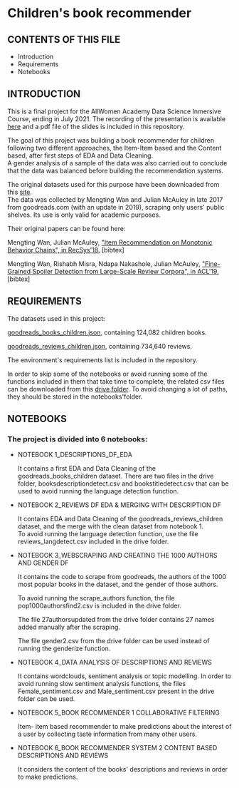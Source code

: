 # Children's book recommender

## CONTENTS OF THIS FILE

* Introduction
* Requirements
* Notebooks

## INTRODUCTION

This is a final project for the AllWomen Academy Data Science Inmersive Course, ending in July 2021.
The recording of the presentation is available [here](https://www.youtube.com/watch?v=Ke0LeeY-LK8&t=3413s) and a pdf file of the slides is included in this repository.

The goal of this project was building a book recommender for children following two different approaches, the Item-Item based and the Content based, after first steps of EDA and Data Cleaning.  
A gender analysis of a sample of the data was also carried out to conclude that the data was balanced before building the recommendation systems.

The original datasets used for this purpose have been downloaded from this [site](https://sites.google.com/eng.ucsd.edu/ucsdbookgraph/home).  
The data was collected by Mengting Wan and Julian McAuley in late 2017 from goodreads.com (with an update in 2019), scraping only users' public shelves.
Its use is only valid for academic purposes.

Their original papers can be found here:  

Mengting Wan, Julian McAuley, ["Item Recommendation on Monotonic Behavior Chains", in RecSys'18.](https://www.google.com/url?q=https%3A%2F%2Fgithub.com%2FMengtingWan%2Fmengtingwan.github.io%2Fraw%2Fmaster%2Fpaper%2Frecsys18_mwan.pdf&sa=D&sntz=1&usg=AFQjCNGGcNRW1tSZKPWO0yZsr8mj7MkWuw) [bibtex]  

Mengting Wan, Rishabh Misra, Ndapa Nakashole, Julian McAuley, ["Fine-Grained Spoiler Detection from Large-Scale Review Corpora", in ACL'19.](https://aclanthology.org/P19-1248/) [bibtex]  



## REQUIREMENTS

The datasets used in this project:  

[goodreads_books_children.json](https://drive.google.com/uc?id=1R3wJPgyzEX9w6EI8_LmqLbpY4cIC9gw4), containing 124,082 children books.

[goodreads_reviews_children.json](https://drive.google.com/uc?id=1908GDMdrhDN7sTaI_FelSHxbwcNM1EzR), containing 734,640 reviews.  

The environment's requirements list is included in the repository.

In order to skip some of the notebooks or avoid running some of the functions included in them that take time to complete, the related csv files can be downloaded from this [drive folder](https://drive.google.com/drive/folders/15mh-T6gA9I4ApwLub98o-v9xT45oHWJc?usp=sharing). To avoid changing a lot of paths, they should be stored in the notebooks'folder.


## NOTEBOOKS

### The project is divided into 6 notebooks:

- NOTEBOOK 1_DESCRIPTIONS_DF_EDA  

  It contains a first EDA and Data Cleaning of the goodreads_books_children dataset. There are two files in the drive folder, 
  booksdescriptiondetect.csv and bookstitledetect.csv that can be used to avoid running the language detection function.  



- NOTEBOOK 2_REVIEWS DF EDA & MERGING WITH DESCRIPTION DF

  It contains EDA and Data Cleaning of the goodreads_reviews_children dataset, and the merge with the clean dataset from notebook 1.  
  To avoid running the language detection function, use the file reviews_langdetect.csv included in the drive folder.  



- NOTEBOOK 3_WEBSCRAPING AND CREATING THE 1000 AUTHORS AND GENDER DF

  It contains the code to scrape from goodreads, the authors of the 1000 most popular books in the dataset, and the gender of those authors.  

  To avoid running the scrape_authors function, the file pop1000authorsfind2.csv is included in the drive folder. 

  The file 27authorsupdated from the drive folder contains 27 names added manually after the scraping.

  The file gender2.csv from the drive folder can be used instead of running the genderize function.    



- NOTEBOOK 4_DATA ANALYSIS OF DESCRIPTIONS AND REVIEWS 

  It contains wordclouds, sentiment analysis or topic modelling. In order to avoid running slow sentiment analysis functions, 
  the files Female_sentiment.csv and Male_sentiment.csv present in the drive folder can be used.  


 
- NOTEBOOK 5_BOOK RECOMMENDER 1 COLLABORATIVE FILTERING
 
  Item- item based recommender to make predictions about the interest of a user by collecting taste information from many other users.   
 


- NOTEBOOK 6_BOOK RECOMMENDER SYSTEM 2 CONTENT BASED DESCRIPTIONS AND REVIEWS  

  It considers the content of the books' descriptions and reviews in order to make predictions.

